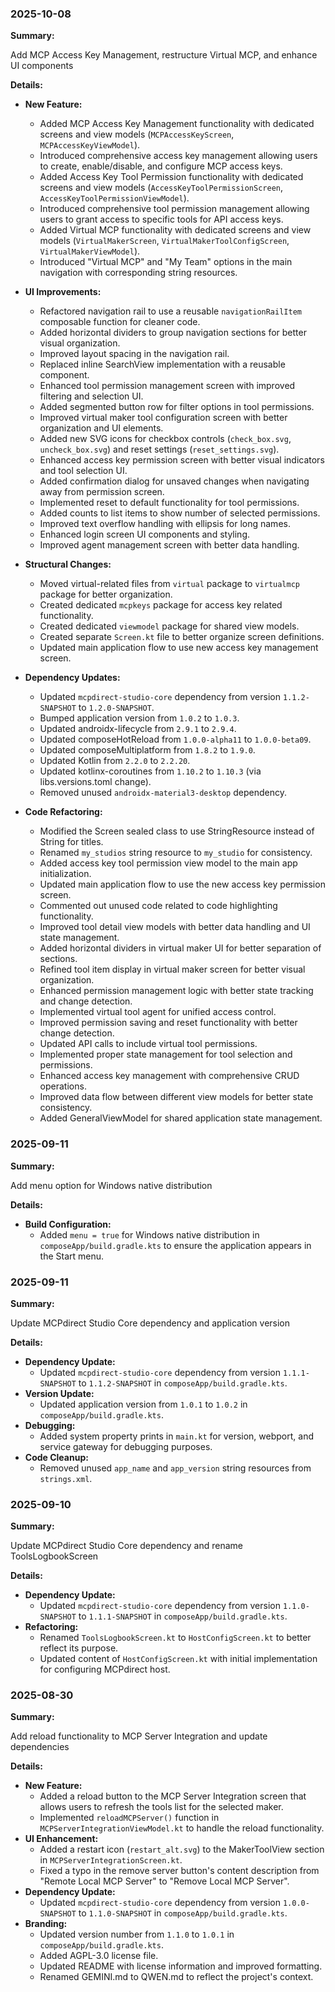 ### 2025-10-08

**Summary:**

Add MCP Access Key Management, restructure Virtual MCP, and enhance UI components

**Details:**

- **New Feature:**
    - Added MCP Access Key Management functionality with dedicated screens and view models (`MCPAccessKeyScreen`, `MCPAccessKeyViewModel`).
    - Introduced comprehensive access key management allowing users to create, enable/disable, and configure MCP access keys.
    - Added Access Key Tool Permission functionality with dedicated screens and view models (`AccessKeyToolPermissionScreen`, `AccessKeyToolPermissionViewModel`).
    - Introduced comprehensive tool permission management allowing users to grant access to specific tools for API access keys.
    - Added Virtual MCP functionality with dedicated screens and view models (`VirtualMakerScreen`, `VirtualMakerToolConfigScreen`, `VirtualMakerViewModel`).
    - Introduced "Virtual MCP" and "My Team" options in the main navigation with corresponding string resources.

- **UI Improvements:**
    - Refactored navigation rail to use a reusable `navigationRailItem` composable function for cleaner code.
    - Added horizontal dividers to group navigation sections for better visual organization.
    - Improved layout spacing in the navigation rail.
    - Replaced inline SearchView implementation with a reusable component.
    - Enhanced tool permission management screen with improved filtering and selection UI.
    - Added segmented button row for filter options in tool permissions.
    - Improved virtual maker tool configuration screen with better organization and UI elements.
    - Added new SVG icons for checkbox controls (`check_box.svg`, `uncheck_box.svg`) and reset settings (`reset_settings.svg`).
    - Enhanced access key permission screen with better visual indicators and tool selection UI.
    - Added confirmation dialog for unsaved changes when navigating away from permission screen.
    - Implemented reset to default functionality for tool permissions.
    - Added counts to list items to show number of selected permissions.
    - Improved text overflow handling with ellipsis for long names.
    - Enhanced login screen UI components and styling.
    - Improved agent management screen with better data handling.

- **Structural Changes:**
    - Moved virtual-related files from `virtual` package to `virtualmcp` package for better organization.
    - Created dedicated `mcpkeys` package for access key related functionality.
    - Created dedicated `viewmodel` package for shared view models.
    - Created separate `Screen.kt` file to better organize screen definitions.
    - Updated main application flow to use new access key management screen.

- **Dependency Updates:**
    - Updated `mcpdirect-studio-core` dependency from version `1.1.2-SNAPSHOT` to `1.2.0-SNAPSHOT`.
    - Bumped application version from `1.0.2` to `1.0.3`.
    - Updated androidx-lifecycle from `2.9.1` to `2.9.4`.
    - Updated composeHotReload from `1.0.0-alpha11` to `1.0.0-beta09`.
    - Updated composeMultiplatform from `1.8.2` to `1.9.0`.
    - Updated Kotlin from `2.2.0` to `2.2.20`.
    - Updated kotlinx-coroutines from `1.10.2` to `1.10.3` (via libs.versions.toml change).
    - Removed unused `androidx-material3-desktop` dependency.

- **Code Refactoring:**
    - Modified the Screen sealed class to use StringResource instead of String for titles.
    - Renamed `my_studios` string resource to `my_studio` for consistency.
    - Added access key tool permission view model to the main app initialization.
    - Updated main application flow to use the new access key permission screen.
    - Commented out unused code related to code highlighting functionality.
    - Improved tool detail view models with better data handling and UI state management.
    - Added horizontal dividers in virtual maker UI for better separation of sections.
    - Refined tool item display in virtual maker screen for better visual organization.
    - Enhanced permission management logic with better state tracking and change detection.
    - Implemented virtual tool agent for unified access control.
    - Improved permission saving and reset functionality with better change detection.
    - Updated API calls to include virtual tool permissions.
    - Implemented proper state management for tool selection and permissions.
    - Enhanced access key management with comprehensive CRUD operations.
    - Improved data flow between different view models for better state consistency.
    - Added GeneralViewModel for shared application state management.

### 2025-09-11

**Summary:**

Add menu option for Windows native distribution

**Details:**

- **Build Configuration:**
    - Added `menu = true` for Windows native distribution in `composeApp/build.gradle.kts` to ensure the application appears in the Start menu.

### 2025-09-11

**Summary:**

Update MCPdirect Studio Core dependency and application version

**Details:**

- **Dependency Update:**
    - Updated `mcpdirect-studio-core` dependency from version `1.1.1-SNAPSHOT` to `1.1.2-SNAPSHOT` in `composeApp/build.gradle.kts`.
- **Version Update:**
    - Updated application version from `1.0.1` to `1.0.2` in `composeApp/build.gradle.kts`.
- **Debugging:**
    - Added system property prints in `main.kt` for version, webport, and service gateway for debugging purposes.
- **Code Cleanup:**
    - Removed unused `app_name` and `app_version` string resources from `strings.xml`.

### 2025-09-10

**Summary:**

Update MCPdirect Studio Core dependency and rename ToolsLogbookScreen

**Details:**

- **Dependency Update:**
    - Updated `mcpdirect-studio-core` dependency from version `1.1.0-SNAPSHOT` to `1.1.1-SNAPSHOT` in `composeApp/build.gradle.kts`.
- **Refactoring:**
    - Renamed `ToolsLogbookScreen.kt` to `HostConfigScreen.kt` to better reflect its purpose.
    - Updated content of `HostConfigScreen.kt` with initial implementation for configuring MCPdirect host.

### 2025-08-30

**Summary:**

Add reload functionality to MCP Server Integration and update dependencies

**Details:**

- **New Feature:**
    - Added a reload button to the MCP Server Integration screen that allows users to refresh the tools list for the selected maker.
    - Implemented `reloadMCPServer()` function in `MCPServerIntegrationViewModel.kt` to handle the reload functionality.
- **UI Enhancement:**
    - Added a restart icon (`restart_alt.svg`) to the MakerToolView section in `MCPServerIntegrationScreen.kt`.
    - Fixed a typo in the remove server button's content description from "Remote Local MCP Server" to "Remove Local MCP Server".
- **Dependency Update:**
    - Updated `mcpdirect-studio-core` dependency from version `1.0.0-SNAPSHOT` to `1.1.0-SNAPSHOT` in `composeApp/build.gradle.kts`.
- **Branding:**
    - Updated version number from `1.1.0` to `1.0.1` in `composeApp/build.gradle.kts`.
    - Added AGPL-3.0 license file.
    - Updated README with license information and improved formatting.
    - Renamed GEMINI.md to QWEN.md to reflect the project's context.
